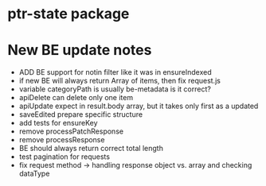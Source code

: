 # ptr-state package


# New BE update notes

- ADD BE support for notin filter like it was in ensureIndexed
- if new BE will always return Array of items, then fix request.js
- variable categoryPath is usually be-metadata is it correct?
- apiDelete can delete only one item
- apiUpdate expect in result.body array, but it takes only first as a updated
- saveEdited prepare specific structure
- add tests for ensureKey
- remove processPatchResponse
- remove processResponse
- BE should always return correct total length
- test pagination for requests
- fix request method -> handling response object vs. array and checking dataType
